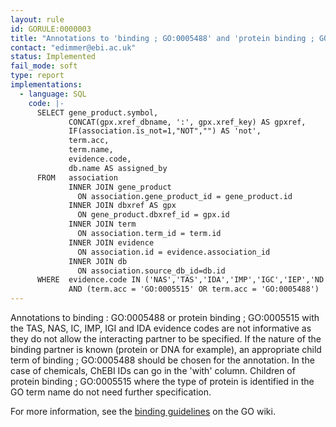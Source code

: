 ```yaml
---
layout: rule
id: GORULE:0000003
title: "Annotations to 'binding ; GO:0005488' and 'protein binding ; GO:0005515' should be made with IPI and an interactor in the 'with' field"
contact: "edimmer@ebi.ac.uk"
status: Implemented
fail_mode: soft
type: report
implementations:
  - language: SQL
    code: |-
      SELECT gene_product.symbol,
             CONCAT(gpx.xref_dbname, ':', gpx.xref_key) AS gpxref,
             IF(association.is_not=1,"NOT","") AS 'not',
             term.acc,
             term.name,
             evidence.code,
             db.name AS assigned_by
      FROM   association
             INNER JOIN gene_product
               ON association.gene_product_id = gene_product.id
             INNER JOIN dbxref AS gpx
               ON gene_product.dbxref_id = gpx.id
             INNER JOIN term
               ON association.term_id = term.id
             INNER JOIN evidence
               ON association.id = evidence.association_id
             INNER JOIN db
               ON association.source_db_id=db.id
      WHERE  evidence.code IN ('NAS','TAS','IDA','IMP','IGC','IEP','ND','IC','RCA','EXP', 'IGI')
             AND (term.acc = 'GO:0005515' OR term.acc = 'GO:0005488')
---
```

Annotations to binding : GO:0005488 or protein binding ; GO:0005515 with
the TAS, NAS, IC, IMP, IGI and IDA evidence codes are not informative as
they do not allow the interacting partner to be specified. If the nature
of the binding partner is known (protein or DNA for example), an
appropriate child term of binding ; GO:0005488 should be chosen for the
annotation. In the case of chemicals, ChEBI IDs can go in the 'with'
column. Children of protein binding ; GO:0005515 where the type of
protein is identified in the GO term name do not need further
specification.

For more information, see the [binding
guidelines](http://wiki.geneontology.org/index.php/Binding_Guidelines)
on the GO wiki.
